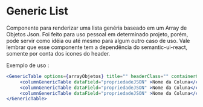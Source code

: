 # Generic List
Componente para renderizar uma lista genéria baseado em um Array de Objetos Json. Foi feito para uso pessoal em determinado projeto, porém, 
pode servir como idéia ou até mesmo para algum outro caso de uso. Vale lembrar que esse componente tem a dependência do semantic-ui-react, somente por conta dos icones do header.


Exemplo de uso : 

```jsx
<GenericTable options={arrayObjetos} title="" headerClass="" containerClass="">            
     <columnGenericTable dataField="propriedadeJSON" >Nome da Coluna</columnGenericTable>
     <columnGenericTable dataField="propriedadeJSON" >Nome da Coluna</columnGenericTable>
     <columnGenericTable dataField="propriedadeJSON" >Nome da Coluna</columnGenericTable>
</GenericTable>

```
